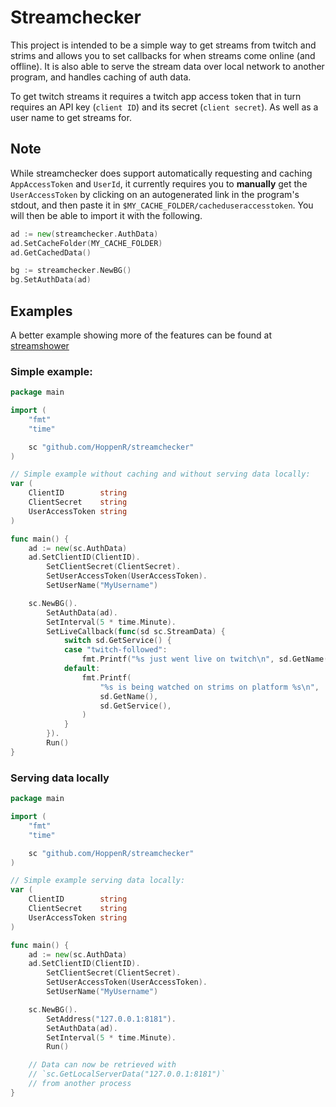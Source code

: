 # Streamchecker


This project is intended to be a simple way to get streams from twitch and
strims and allows you to set callbacks for when streams come online (and
offline). It is also able to serve the stream data over local network to another
program, and handles caching of auth data.

To get twitch streams it requires a twitch app access token that in turn
requires an API key (`client ID`) and its secret (`client secret`). As well as a
user name to get streams for.

## Note


While streamchecker does support automatically requesting and caching
`AppAccessToken` and `UserId`, it currently requires you to **manually** get the
`UserAccessToken` by clicking on an autogenerated link in the program's stdout,
and then paste it in `$MY_CACHE_FOLDER/cacheduseraccesstoken`. You will then be
able to import it with the following.

```go
ad := new(streamchecker.AuthData)
ad.SetCacheFolder(MY_CACHE_FOLDER)
ad.GetCachedData()

bg := streamchecker.NewBG()
bg.SetAuthData(ad)
```

## Examples


A better example showing more of the features can be found at [streamshower](https://github.com/HoppenR/streamshower/blob/main/main.go)

### Simple example:

```go
package main

import (
    "fmt"
    "time"

    sc "github.com/HoppenR/streamchecker"
)

// Simple example without caching and without serving data locally:
var (
    ClientID        string
    ClientSecret    string
    UserAccessToken string
)

func main() {
    ad := new(sc.AuthData)
    ad.SetClientID(ClientID).
        SetClientSecret(ClientSecret).
        SetUserAccessToken(UserAccessToken).
        SetUserName("MyUsername")

    sc.NewBG().
        SetAuthData(ad).
        SetInterval(5 * time.Minute).
        SetLiveCallback(func(sd sc.StreamData) {
            switch sd.GetService() {
            case "twitch-followed":
                fmt.Printf("%s just went live on twitch\n", sd.GetName())
            default:
                fmt.Printf(
                    "%s is being watched on strims on platform %s\n",
                    sd.GetName(),
                    sd.GetService(),
                )
            }
        }).
        Run()
}
```

### Serving data locally


```go
package main

import (
    "fmt"
    "time"

    sc "github.com/HoppenR/streamchecker"
)

// Simple example serving data locally:
var (
    ClientID        string
    ClientSecret    string
    UserAccessToken string
)

func main() {
    ad := new(sc.AuthData)
    ad.SetClientID(ClientID).
        SetClientSecret(ClientSecret).
        SetUserAccessToken(UserAccessToken).
        SetUserName("MyUsername")

    sc.NewBG().
        SetAddress("127.0.0.1:8181").
        SetAuthData(ad).
        SetInterval(5 * time.Minute).
        Run()

    // Data can now be retrieved with
    // `sc.GetLocalServerData("127.0.0.1:8181")`
    // from another process
}
```
